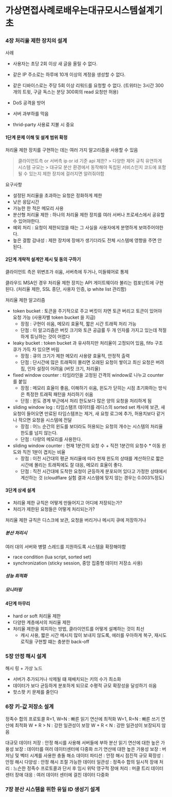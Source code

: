 # 가상면접사례로배우는대규모시스템설계기초

### 4장 처리율 제한 장치의 설계
사례
- 사용자는 초당 2회 이상 새 글을 올릴 수 없다.
- 같은 IP 주소로는 하루에 10개 이상의 계정을 생성할 수 없다.
- 같은 디바이스로는 주당 5회 이상 리워드를 요청할 수 없다.
(트위터는 3시간 300개의 트윗, 구글 독스는 분당 300회의 read 요청만 허용)

- DoS 공격을 방어
- 서버 과부하를 막음
- thrid-party 사용료 지불 시 중요 

#### 1단계 문제 이해 및 설계 범위 확정

처리율 제한 장치를 구현하는 데는 여러 가지 알고리즘을 사용할 수 있음 
> 클라이언트측 or 서버측
> ip or id 기준 api 제한? > 다양한 제어 규칙 유연하게
> 시스템 규모는 > 대규모
> 분산 환경에서 동작해야 
> 독립된 서비스인지 코드에 포함될 수 있는지
> 제한 장치에 걸러지면 알려줘야함

요구사항
- 설정된 처리율을 초과하는 요청은 정화하게 제한
- 낮은 응답시간
- 가능한 한 적은 메모리 사용
- 분산형 처리율 제한 : 하나의 처리율 제한 장치를 여러 서버나 프로세스에서 공유할 수 있어야한다.
- 예외 처리 : 요청이 제한되었을 때는 그 사실을 사용자에게 분명하게 보여주어야한다.
- 높은 결함 감내성 : 제한 장치에 장애가 생기더라도 전체 시스템에 영향을 주면 안 된다.

#### 2단계 개략적 설계안 제시 및 동의 구하기
클라이언트 측은 위변조가 쉬움, 서버측에 두거나, 미들웨어로 통제

클라우드 MSA인 경우 처리율 제한 장치는 API 게이트웨이라 불리는 컴포넌트에 구현된다.
(처리율 제한, SSL 종단, 사용자 인증, ip white list 관리함)

처리율 제한 알고리즘
- token bucket : 토큰을 주기적으로 주고 버킷이 차면 토큰 버리고 토큰이 있어야 요청 가능 (사용자별 token bucket 을 지급)
  - 장점 : 구현이 쉬움, 메모리 효율적, 짧은 시간 트래픽 처리 가능
  - 단점 : 이 알고리즘은 버킷 크기와 토큰 공급률 두 개 인자를 가지고 있는데 적절하게 튜닝하는 것이 어렵다
- leaky bucket : token bucket 과 유사하지만 처리율이 고정되어 있음, fifo 구조 큐가 가득 차 있으면 버림 
  - 장점 : 큐의 크기가 제한 메모리 사용량 효율적, 안정적 출력 
  - 단점 : 단시간에 많은 트래픽이 몰리면 오래된 요청이 쌓이고 최신 요청은 버려짐, 인자 설정이 어려움 (버킷 크기, 처리율)
- fixed window counter : 타임라인을 고정된 간격의 window로 나누고 counter를 붙임
  - 장점 : 메모리 효율이 좋음, 이해하기 쉬움, 윈도가 닫히는 시점 초기화하는 방식은 특정한 트래픽 패턴을 처리하기 쉬움
  - 단점 : 윈도 경계 부근에서 처리 한도보다 많은 양의 요청을 처리하게 됨
- sliding window log : 타임스탬프 데이터를 레디스의 sorted set 캐시에 보관, 새 요청이 들어오면 만료된 타임스템프는 제거, 새 요청 로그에 추가, 허용치보다 같거나 작으면 요청을 시스템에 전달
  - 장점 : 어느 순간의 윈도를 보더라도 허용되는 요청의 개수는 시스템의 처리율 한도를 넘지 않는다.
  - 단점 : 다량의 메모리를 사용한다.
- sliding window counter : 현재 1분간의 요청 수 + 직전 1분간의 요청수 * 이동 윈도와 직전 1분이 겹치는 비율
  - 장점 : 이전 시간대의 평균 처리율에 따라 현재 윈도의 상태를 계산하므로 짧은 시간에 몰리는 트래픽에도 잘 대응, 메모리 효율이 좋다.
  - 단점 : 직전 시간대에 도착한 요청이 균등하게 분포되어 있다고 가정한 상태에서 계산하는 것 (cloudflare 실험 결과 시스템에 맞지 않는 경우는 0.003%정도)

#### 3단계 상세 설계
- 처리율 제한 규칙은 어떻게 만들어지고 어디에 저장되는가?
- 처리가 제한된 요청들은 어떻게 처리되는가?

처리율 제한 규칙은 디스크에 보관, 요청을 버리거나 메시지 큐에 저장하거나

##### 분산 처리시
여러 대의 서버와 병렬 스레드를 지원하도록 시스템을 확장해야함
- race condition (lua script, sorted set)
- synchronization (sticky session, 중앙 집중형 데이터 저장소 사용)

##### 성능 최적화
##### 모니터링

#### 4단계 마무리
- hard or soft 처리율 제한
- 다양한 계층에서의 처리율 제한
- 처리율 제한을 회피하는 방법, 클라이언트를 어떻게 설꼐하는 것이 최선
  - 캐시 사용, 짧은 시간 메시지 많이 보내지 않도록, 에러를 우아하게 복구, 재시도 로직을 구현할 떄는 충분한 back-off


### 5장 안정 해시 설계
해시 링 + 가상 노드

- 서버가 추가되거나 삭제될 떄 재배치되는 키의 수가 최소화
- 데이터가 보다 균등하게 분포하게 되므로 수평적 규모 확장성을 달성하기 쉬움
- 핫스팟 키 문제를 줄인다

### 6장 키-값 저장소 설계
정족수 합의 프로토콜
R=1, W=N : 빠른 읽기 연산에 최적화
W=1, R=N : 빠른 쓰기 연산에 최적화
W + R > N : 강한 일관성이 보장
W + R < N : 강한 일관성이 보장되지 않음

대규모 데이터 저장 : 안정 해시를 사용해 서버들에 부하 분산
읽기 연산에 대한 높은 가용성 보장 : 데이터를 여러 데이터센터에 다중화
쓰기 연산에 대한 높은 가용성 보장 : 버저닝 및 벡터 시계를 사용한 충돌 해소
데이터 파티션 : 안정 해시
점진적 규모 확장성 : 안정 해시
다양성 : 안정 해시
조절 가능한 데이터 일관성 : 정족수 합의
일시적 장애 처리 : 느슨한 정족수 프로토콜과 단서 후 임시 위탁
영구적 장애 처리 : 머클 트리
데이터 센터 장애 대응 : 여러 데이터 센터에 걸친 데이터 다중화

### 7장 분산 시스템을 위한 유일 ID 생성기 설계




